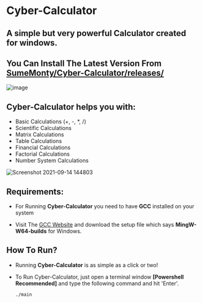 # Cyber-Calculator  

## **A simple but very powerful Calculator created for windows.**
## You Can Install The Latest Version From [SumeMonty/Cyber-Calculator/releases/](https://github.com/SumeMonty/Cyber-Calculator/releases/)


<!-- ![image](https://user-images.githubusercontent.com/80830020/126226521-663d837a-5e7c-40eb-86d4-19708266250a.png) -->
![image](https://user-images.githubusercontent.com/80830020/126306613-d980fc83-04b4-43af-b8cf-0f40d43b7eea.png)


## Cyber-Calculator helps you with:

* Basic Calculations (+, -, *, /)  
* Scientific Calculations  
* Matrix Calculations  
* Table Calculations  
* Financial Calculations  
* Factorial Calculations  
* Number System Calculations

<!-- ![image](https://user-images.githubusercontent.com/80830020/126229440-d38723d4-b25b-4fed-a2ff-178bdd925d84.png) -->
<!-- ![image](https://user-images.githubusercontent.com/80830020/126306733-c9893971-7873-4941-b09a-b4813fb647d2.png) -->
![Screenshot 2021-09-14 144803](https://user-images.githubusercontent.com/80830020/133231702-12da42a7-2d69-48e4-a509-db06f7813101.png)


<!-- ![image](https://user-images.githubusercontent.com/80830020/126229154-1a31732b-b2ee-4f0f-bbec-bb91e184c77b.png) -->

<!-- ![image](https://user-images.githubusercontent.com/80830020/126228635-8c7695f2-0468-40cf-8666-60e6357c96bc.png) -->

## Requirements:

* For Running **Cyber-Calculator** you need to have **GCC** installed on your system

* Visit The [GCC Website](https://www.mingw-w64.org/downloads/) and download the setup file which says **MingW-W64-builds** for Windows.  

## How To Run?

* Running **Cyber-Calculator** is as simple as a click or two!

<!-- * To run **Cyber-Calculator** there are 2 ways:- -->
<!--     * Open the batch file in the **Cyber-Calculator** directory. -->
    
<!--     ![CC](https://user-images.githubusercontent.com/80830020/130676531-d1490c87-e4e9-49d6-8721-ef409b08b043.png) -->

* To Run Cyber-Calculator, just open a terminal window **[Powershell Recommended]** and type the following command and hit 'Enter'.

      ./main
      










<!-- http://mingw-w64.org/doku.php/download -->
